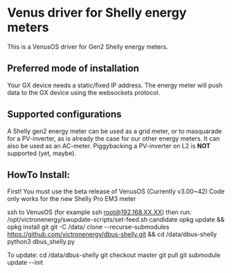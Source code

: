 # Venus driver for Shelly energy meters

This is a VenusOS driver for Gen2 Shelly energy meters.

## Preferred mode of installation
Your GX device needs a static/fixed IP address. The energy meter will push
data to the GX device using the websockets protocol.

## Supported configurations
A Shelly gen2 energy meter can be used as a grid meter, or to masquarade for a
PV-inverter, as is already the case for our other energy meters. It can also be
used as an AC-meter. Piggybacking a PV-inverter on L2 is **NOT** supported
(yet, maybe).

## HowTo Install:
First! You must use the beta release of VenusOS (Currently v3.00~42)
Code only works for the new Shelly Pro EM3 meter

ssh to VenusOS (for example ssh root@192.168.XX.XX)
then run:
/opt/victronenergy/swupdate-scripts/set-feed.sh candidate
opkg update && opkg install git
git -C /data/ clone --recurse-submodules https://github.com/victronenergy/dbus-shelly.git && cd /data/dbus-shelly
python3 dbus_shelly.py

To update:
cd /data/dbus-shelly
git checkout master
git pull
git submodule update --init
